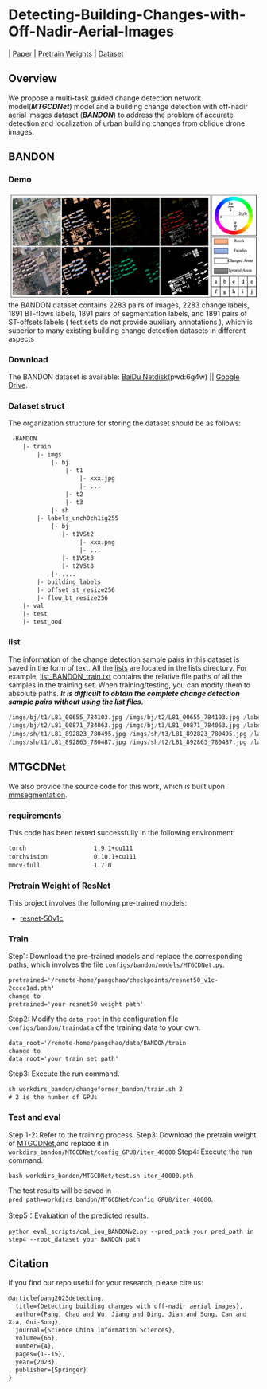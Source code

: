 # Detecting-Building-Changes-with-Off-Nadir-Aerial-Images
| [Paper](https://arxiv.org/pdf/2301.10922.pdf) | [Pretrain Weights](https://drive.google.com/file/d/17KMvDbVDa8b7mwH7JTZ0iXwurSJsOqFe/view?usp=drive_link) | [Dataset](https://drive.google.com/drive/folders/1MTwbRLw76f_hThmELkLwKpfRQbkPH28P?usp=sharing)
## Overview
We propose a multi-task guided change detection network model(***MTGCDNet***) model and a building change detection with
off-nadir aerial images dataset (***BANDON***) to address the problem of accurate detection and localization of urban building changes from oblique drone images.


## BANDON
### Demo
![](./figure/bandon_example.png)
the BANDON dataset contains 2283 pairs of images, 2283 change labels, 1891 BT-flows labels,
1891 pairs of segmentation labels, and 1891 pairs of ST-offsets labels ( test sets do not provide auxiliary annotations
), which is superior to many existing building change detection datasets in different aspects

### Download
The BANDON dataset is available: [BaiDu Netdisk](https://pan.baidu.com/s/158yJGXhMJngBIc4pBvHQVA)(pwd:6g4w) || [Google Drive](https://drive.google.com/drive/folders/1MTwbRLw76f_hThmELkLwKpfRQbkPH28P?usp=sharing). 

### Dataset struct
The organization structure for storing the dataset should be as follows:
```
 -BANDON
    |- train
        |- imgs
            |- bj
                |- t1
                    |- xxx.jpg
                    |- ...
                |- t2
                |- t3
            |- sh
        |- labels_unch0ch1ig255
            |- bj
               |- t1VSt2
                    |- xxx.png
                    |- ...
               |- t1VSt3
               |- t2VSt3 
            |- ....
        |- building_labels
        |- offset_st_resize256
        |- flow_bt_resize256
    |- val
    |- test
    |- test_ood
```
### list
The information of the change detection sample pairs in this dataset is saved in the form of text. All the [lists](lists) are located in the lists directory. For example, [list_BANDON_train.txt](./lists/list_BANDON_train.txt) contains the relative file paths of all the samples in the training set. When training/testing, you can modify them to absolute paths.
***It is difficult to obtain the complete change detection sample pairs without using the list files.***

```python
/imgs/bj/t1/L81_00655_784103.jpg /imgs/bj/t2/L81_00655_784103.jpg /labels_unch0ch1ig255/bj/t1VSt2/L81_00655_784103.png /building_labels/bj/t1/L81_00655_784103.png /building_labels/bj/t2/L81_00655_784103.png /offset_st_resize256/bj/t1/L81_00655_784103.tif /offset_st_resize256/bj/t2/L81_00655_784103.tif /flow_btv3_resize256/bj/t1VSt2/L81_00655_784103.tif
/imgs/bj/t2/L81_00871_784063.jpg /imgs/bj/t3/L81_00871_784063.jpg /labels_unch0ch1ig255/bj/t2VSt3/L81_00871_784063.png /building_labels/bj/t2/L81_00871_784063.png /building_labels/bj/t3/L81_00871_784063.png /offset_st_resize256/bj/t2/L81_00871_784063.tif /offset_st_resize256/bj/t3/L81_00871_784063.tif /flow_btv3_resize256/bj/t2VSt3/L81_00871_784063.tif
/imgs/sh/t1/L81_892823_780495.jpg /imgs/sh/t3/L81_892823_780495.jpg /labels_unch0ch1ig255/sh/t1VSt3/L81_892823_780495.png /building_labels/sh/t1/L81_892823_780495.png /building_labels/sh/t3/L81_892823_780495.png /offset_st_resize256/sh/t1/L81_892823_780495.tif /offset_st_resize256/sh/t3/L81_892823_780495.tif /flow_btv3_resize256/sh/t1VSt3/L81_892823_780495.tif
/imgs/sh/t1/L81_892863_780487.jpg /imgs/sh/t2/L81_892863_780487.jpg /labels_unch0ch1ig255/sh/t1VSt2/L81_892863_780487.png /building_labels/sh/t1/L81_892863_780487.png /building_labels/sh/t2/L81_892863_780487.png /offset_st_resize256/sh/t1/L81_892863_780487.tif /offset_st_resize256/sh/t2/L81_892863_780487.tif /flow_btv3_resize256/sh/t1VSt2/L81_892863_780487.tif
```

## MTGCDNet
We also provide the source code for this work, which is built upon [mmsegmentation](https://github.com/open-mmlab/mmsegmentation).
### requirements
This code has been tested successfully in the following environment:
```bash
torch                   1.9.1+cu111
torchvision             0.10.1+cu111
mmcv-full               1.7.0 
```

### Pretrain Weight of ResNet
This project involves the following pre-trained models:
* [resnet-50v1c](https://download.openmmlab.com/pretrain/third_party/resnet50_v1c-2cccc1ad.pth)

[//]: # (* [segformer for changefromer]&#40;https://drive.google.com/file/d/1sSOqghd-1xTxyIJfzP2Tf08jx9a9ezRS/view?usp=sharing&#41; / down and revised the wieghts in [changeformer]&#40;&#41; project.)

### Train 
Step1: Download the pre-trained models and replace the corresponding paths, which involves the file `configs/bandon/models/MTGCDNet.py`.
```
pretrained='/remote-home/pangchao/checkpoints/resnet50_v1c-2cccc1ad.pth'
change to 
pretrained='your resnet50 weight path'
```
Step2: Modify the `data_root` in the configuration file `configs/bandon/traindata` of the training data to your own.
```
data_root='/remote-home/pangchao/data/BANDON/train'
change to      
data_root='your train set path'  
```
Step3: Execute the run command.

```
sh workdirs_bandon/changeformer_bandon/train.sh 2 
# 2 is the number of GPUs
```
### Test and eval
Step 1-2: Refer to the training process.
Step3: Download the pretrain weight of [MTGCDNet](https://drive.google.com/file/d/17KMvDbVDa8b7mwH7JTZ0iXwurSJsOqFe/view?usp=drive_link),and replace it in `workdirs_bandon/MTGCDNet/config_GPU8/iter_40000`
Step4: Execute the run command.

```
bash workdirs_bandon/MTGCDNet/test.sh iter_40000.pth
```
The test results will be saved in `pred_path=workdirs_bandon/MTGCDNet/config_GPU8/iter_40000`.


Step5：Evaluation of the predicted results.

```
python eval_scripts/cal_iou_BANDONv2.py --pred_path your pred_path in step4 --root_dataset your BANDON path
```

## Citation
If you find our repo useful for your research, please cite us:
```
@article{pang2023detecting,
  title={Detecting building changes with off-nadir aerial images},
  author={Pang, Chao and Wu, Jiang and Ding, Jian and Song, Can and Xia, Gui-Song},
  journal={Science China Information Sciences},
  volume={66},
  number={4},
  pages={1--15},
  year={2023},
  publisher={Springer}
}
```







